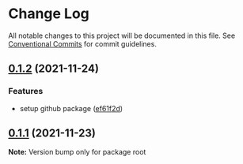 # Change Log

All notable changes to this project will be documented in this file.
See [Conventional Commits](https://conventionalcommits.org) for commit guidelines.

## [0.1.2](https://github.com/hamza-ghufran/repo-packages/compare/v0.1.1...v0.1.2) (2021-11-24)


### Features

* setup github package ([ef61f2d](https://github.com/hamza-ghufran/repo-packages/commit/ef61f2d8133e278ae9abce4a79ecb79c5479d991))





## [0.1.1](https://github.com/hamza-ghufran/repo-packages/compare/v0.1.0...v0.1.1) (2021-11-23)

**Note:** Version bump only for package root
